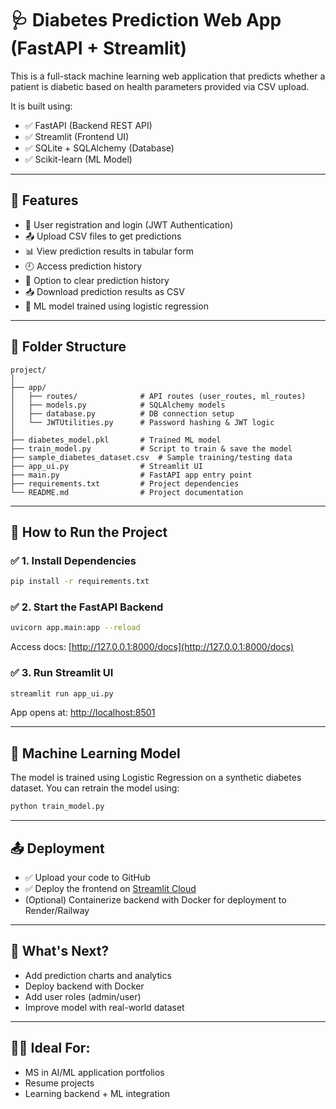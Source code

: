 # 🩺 Diabetes Prediction Web App (FastAPI + Streamlit)

This is a full-stack machine learning web application that predicts whether a patient is diabetic based on health parameters provided via CSV upload.

It is built using:
- ✅ FastAPI (Backend REST API)
- ✅ Streamlit (Frontend UI)
- ✅ SQLite + SQLAlchemy (Database)
- ✅ Scikit-learn (ML Model)

---

## 🔧 Features

- 🔐 User registration and login (JWT Authentication)
- 📤 Upload CSV files to get predictions
- 📊 View prediction results in tabular form
- 🕘 Access prediction history
- 🧹 Option to clear prediction history
- 📥 Download prediction results as CSV
- 🧠 ML model trained using logistic regression

---

## 📁 Folder Structure

```
project/
│
├── app/
│   ├── routes/              # API routes (user_routes, ml_routes)
│   ├── models.py            # SQLAlchemy models
│   ├── database.py          # DB connection setup
│   └── JWTUtilities.py      # Password hashing & JWT logic
│
├── diabetes_model.pkl       # Trained ML model
├── train_model.py           # Script to train & save the model
├── sample_diabetes_dataset.csv  # Sample training/testing data
├── app_ui.py                # Streamlit UI
├── main.py                  # FastAPI app entry point
├── requirements.txt         # Project dependencies
└── README.md                # Project documentation
```

---

## 🚀 How to Run the Project

### ✅ 1. Install Dependencies

```bash
pip install -r requirements.txt
```

### ✅ 2. Start the FastAPI Backend

```bash
uvicorn app.main:app --reload
```

Access docs: [http://127.0.0.1:8000/docs](http://127.0.0.1:8000/docs)

### ✅ 3. Run Streamlit UI

```bash
streamlit run app_ui.py
```

App opens at: [http://localhost:8501](http://localhost:8501)

---

## 🧠 Machine Learning Model

The model is trained using Logistic Regression on a synthetic diabetes dataset. You can retrain the model using:

```bash
python train_model.py
```

---

## 📤 Deployment

- ✅ Upload your code to GitHub
- ✅ Deploy the frontend on [Streamlit Cloud](https://streamlit.io/cloud)
- (Optional) Containerize backend with Docker for deployment to Render/Railway

---

## 🏁 What's Next?

- Add prediction charts and analytics
- Deploy backend with Docker
- Add user roles (admin/user)
- Improve model with real-world dataset

---

## 🧑‍🎓 Ideal For:

- MS in AI/ML application portfolios
- Resume projects
- Learning backend + ML integration
